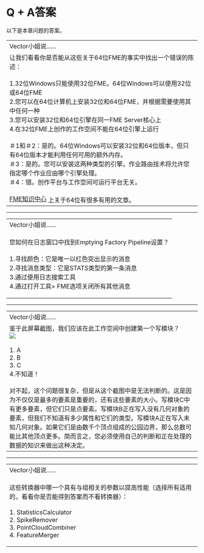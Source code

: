 # Q + A答案

以下是本章问题的答案。

 <table>
<tbody><tr>
<td>
<i></i><font style="vertical-align: inherit;"><font style="vertical-align: inherit;">
Vector小姐说......
</font></font></td>
</tr>
<tr>
<td><font style="vertical-align: inherit;"><font style="vertical-align: inherit;">
让我们看看你是否能从这些关于64位FME的事实中找出一个错误的陈述：
 </font></font><br><br><font style="vertical-align: inherit;"><font style="vertical-align: inherit;">1.32位Windows只能使用32位FME。64位Windows可以使用32位或64位FME
 </font></font><br><font style="vertical-align: inherit;"><font style="vertical-align: inherit;">2.您可以在64位计算机上安装32位和64位FME，并根据需要使用其中任何一种
 </font></font><br><font style="vertical-align: inherit;"><font style="vertical-align: inherit;">
 3.您可以安装32位和64位引擎在同一FME Server核心上
 </font></font><br><font style="vertical-align: inherit;"><font style="vertical-align: inherit;">
 4.在32位FME上创作的工作空间不能在64位引擎上运行 
 </font></font><br><br><font style="vertical-align: inherit;"><font style="vertical-align: inherit;">＃1和＃2：是的。64位Windows可以安装32位和64位版本，但只有64位版本才能利用任何可用的额外内存。
</font></font><br><font style="vertical-align: inherit;"><font style="vertical-align: inherit;">
＃3：是的。您可以安装这两种类型的引擎。作业路由技术将允许您指定哪个作业应由哪个引擎处理。
</font></font><br><font style="vertical-align: inherit;"><font style="vertical-align: inherit;">
＃4：错。创作平台与工作空间可运行平台无关。
</font></font><br><br><a href="https://knowledge.safe.com/topics/32-bit%20%2064-bit.html" rel="nofollow"><font style="vertical-align: inherit;"><font style="vertical-align: inherit;">FME知识中心</font></font></a><font style="vertical-align: inherit;"><font style="vertical-align: inherit;"> 上关于64位有很多有用的文章。
</font></font></td>
</tr>
</tbody></table>
<hr>

<table>
<tbody><tr>
<td>
<i></i><font style="vertical-align: inherit;"><font style="vertical-align: inherit;">
Vector小姐说......
</font></font></td>
</tr>
<tr>
<td><font style="vertical-align: inherit;"><font style="vertical-align: inherit;">

您如何在日志窗口中找到Emptying Factory Pipeline设置？
</font></font><br><br><font style="vertical-align: inherit;"><font style="vertical-align: inherit;">
1.寻找颜色：它是唯一以红色突出显示的消息
 </font></font><br><font style="vertical-align: inherit;"><font style="vertical-align: inherit;">
 2.寻找消息类型：它是STATS类型的第一条消息
 </font></font><br><font style="vertical-align: inherit;"><font style="vertical-align: inherit;">
 3.通过使用日志搜索工具
 </font></font><br><font style="vertical-align: inherit;"><font style="vertical-align: inherit;">
 4.通过打开工具&gt; FME选项关闭所有其他消息

</font></font></td>
</tr>
</tbody></table>
<hr>

<table>
<tbody><tr>
<td>
<i></i><font style="vertical-align: inherit;"><font style="vertical-align: inherit;">
Vector小姐说......
</font></font></td>
</tr>
<tr>
<td><font style="vertical-align: inherit;"><font style="vertical-align: inherit;">
鉴于此屏幕截图，我们应该在此工作空间中创建第一个写模块？
</font></font><br><a target="_blank" href="https://github.com/safesoftware/FMETraining/blob/Desktop-Advanced-2018/DesktopAdvanced2WorkspaceDesign/Images/Img2.027.WriterPerformanceQuestion.png"><img src="../DesktopAdvanced2WorkspaceDesign/Images/Img2.027.WriterPerformanceQuestion.png" style="max-width:100%;"></a><br><br>
<font style="vertical-align: inherit;">1. A
 </font><br><font style="vertical-align: inherit;">2. B
 </font><br><font style="vertical-align: inherit;">3. C
 </font><br><font style="vertical-align: inherit;">4.不知道！
</font>
<br><br><font style="vertical-align: inherit;">对不起，这个问题很复杂，但是从这个截图中是无法判断的。</font><font style="vertical-align: inherit;">这是因为不仅仅是最多的要素是重要的，还有这些要素的大小。</font><font style="vertical-align: inherit;">写模块C中有更多要素，但它们只是点要素。</font><font style="vertical-align: inherit;">写模块B正在写入没有几何对象的要素，但我们不知道有多少属性和它们的类型。</font><font style="vertical-align: inherit;">写模块A正在写入未知几何对象。</font><font style="vertical-align: inherit;">如果它们是由数千个顶点组成的公园边界，那么总数可能比其他顶点更多。</font><font style="vertical-align: inherit;">简而言之，您必须使用自己的判断和正在处理的数据的知识来做出这种决定。 </font><br>
</td>
</tr>
</tbody></table>
<hr>

<table>
<tbody><tr>
<td>
<i></i><font style="vertical-align: inherit;"><font style="vertical-align: inherit;">
Vector小姐说......
</font></font></td>
</tr>
<tr>
<td><font style="vertical-align: inherit;"><font style="vertical-align: inherit;">

这些转换器中哪一个具有与组相关的参数以提高性能（选择所有适用的，看看你是否能得到答案而不看转换器）： 
 </font></font><br><br><font style="vertical-align: inherit;"><font style="vertical-align: inherit;">1. StatisticsCalculator
 </font></font><br><font style="vertical-align: inherit;"><font style="vertical-align: inherit;">2. SpikeRemover
 </font></font><br><font style="vertical-align: inherit;"><font style="vertical-align: inherit;">3. PointCloudCombiner
 </font></font><br><font style="vertical-align: inherit;"><font style="vertical-align: inherit;">4. FeatureMerger

</font></font></td>
</tr>
</tbody></table>
